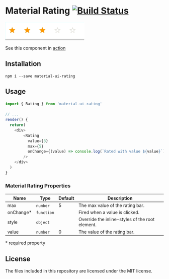 # Material Rating [![Build Status](https://travis-ci.org/TeamWertarbyte/material-ui-rating.svg?branch=master)](https://travis-ci.org/TeamWertarbyte/material-ui-rating)

![Example](preview.gif)

See this component in [action](https://teamwertarbyte.github.io/material-ui-rating/)

## Installation
```shell
npm i --save material-ui-rating
```

## Usage
```js
import { Rating } from 'material-ui-rating'

// ...
render() {
  return(
    <div>
        <Rating
          value={3}
          max={5}
          onChange={(value) => console.log(`Rated with value ${value}`)}
        />
    </div>
  )
}
```

### Material Rating Properties

|Name            |Type        |Default     |Description
|----------------|------------|------------|--------------------------------
|max             | `number`   | 5          | The max value of the rating bar.
|onChange*       | `function` |            | Fired when a value is clicked.
|style           | `object`   |            | Override the inline-styles of the root element.
|value           | `number`   | 0          | The value of the rating bar.


\* required property

## License

The files included in this repository are licensed under the MIT license.
